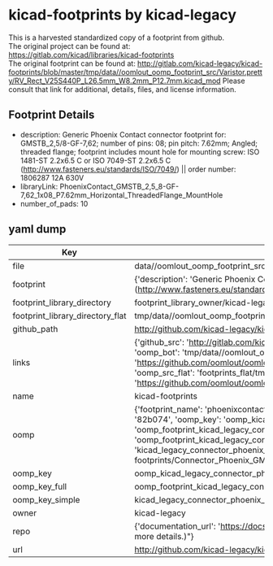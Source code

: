 # kicad-footprints by kicad-legacy  
This is a harvested standardized copy of a footprint from github.  
The original project can be found at:  
https://gitlab.com/kicad/libraries/kicad-footprints  
The original footprint can be found at:
http://gitlab.com/kicad-legacy/kicad-footprints/blob/master/tmp/data//oomlout_oomp_footprint_src/Varistor.pretty/RV_Rect_V25S440P_L26.5mm_W8.2mm_P12.7mm.kicad_mod
Please consult that link for additional, details, files, and license information.  
## Footprint Details
* description: Generic Phoenix Contact connector footprint for: GMSTB_2,5/8-GF-7,62; number of pins: 08; pin pitch: 7.62mm; Angled; threaded flange; footprint includes mount hole for mounting screw: ISO 1481-ST 2.2x6.5 C or ISO 7049-ST 2.2x6.5 C (http://www.fasteners.eu/standards/ISO/7049/) || order number: 1806287 12A 630V  
* libraryLink: PhoenixContact_GMSTB_2,5_8-GF-7,62_1x08_P7.62mm_Horizontal_ThreadedFlange_MountHole  
* number_of_pads: 10  
## yaml dump  
| Key | Value |  
| --- | --- |  
| file | data//oomlout_oomp_footprint_src/kicad-footprints/Connector_Phoenix_GMSTB.pretty/PhoenixContact_GMSTB_2,5_8-GF-7,62_1x08_P7.62mm_Horizontal_ThreadedFlange_MountHole.kicad_mod |  
| footprint | {'description': 'Generic Phoenix Contact connector footprint for: GMSTB_2,5/8-GF-7,62; number of pins: 08; pin pitch: 7.62mm; Angled; threaded flange; footprint includes mount hole for mounting screw: ISO 1481-ST 2.2x6.5 C or ISO 7049-ST 2.2x6.5 C (http://www.fasteners.eu/standards/ISO/7049/) || order number: 1806287 12A 630V', 'libraryLink': 'PhoenixContact_GMSTB_2,5_8-GF-7,62_1x08_P7.62mm_Horizontal_ThreadedFlange_MountHole', 'number_of_pads': 10} |  
| footprint_library_directory | footprint_library_owner/kicad-legacy_kicad-footprints |  
| footprint_library_directory_flat | tmp/data//oomlout_oomp_footprint_src/footprints_flat/kicad_legacy_connector_phoenix_gmstb_phoenixcontact_gmstb_2,5_8_gf_7,62_1x08_p7_62mm_horizontal_threadedflange_mounthole/working |  
| github_path | http://github.com/kicad-legacy/kicad-footprints/blob/master/tmp/data//oomlout_oomp_footprint_src/Connector_Phoenix_GMSTB.pretty/PhoenixContact_GMSTB_2,5_8-GF-7,62_1x08_P7.62mm_Horizontal_ThreadedFlange_MountHole.kicad_mod |  
| links | {'github_src': 'http://gitlab.com/kicad-legacy/kicad-footprints/blob/master/tmp/data//oomlout_oomp_footprint_src/Varistor.pretty/RV_Rect_V25S440P_L26.5mm_W8.2mm_P12.7mm.kicad_mod', 'github_src_repo': 'https://gitlab.com/kicad/libraries/kicad-footprints', 'oomp_bot': 'tmp/data//oomlout_oomp_footprint_src/footprints/kicad_legacy_connector_phoenix_gmstb_phoenixcontact_gmstb_2,5_8_gf_7,62_1x08_p7_62mm_horizontal_threadedflange_mounthole/working', 'oomp_bot_github': 'https://github.com/oomlout/oomlout_oomp_footprint_bot/tree/main/tmp/data//oomlout_oomp_footprint_src/footprints/kicad_legacy_connector_phoenix_gmstb_phoenixcontact_gmstb_2,5_8_gf_7,62_1x08_p7_62mm_horizontal_threadedflange_mounthole/working', 'oomp_src_flat': 'footprints_flat/tmp/data//oomlout_oomp_footprint_src/footprints_flat/kicad_legacy_connector_phoenix_gmstb_phoenixcontact_gmstb_2,5_8_gf_7,62_1x08_p7_62mm_horizontal_threadedflange_mounthole/working', 'oomp_src_flat_github': 'https://github.com/oomlout/oomlout_oomp_footprint_src/tree/main/tmp/data//oomlout_oomp_footprint_src/footprints_flat/kicad_legacy_connector_phoenix_gmstb_phoenixcontact_gmstb_2,5_8_gf_7,62_1x08_p7_62mm_horizontal_threadedflange_mounthole/working'} |  
| name | kicad-footprints |  
| oomp | {'footprint_name': 'phoenixcontact_gmstb_2,5_8_gf_7,62_1x08_p7_62mm_horizontal_threadedflange_mounthole', 'library_name': 'connector_phoenix_gmstb', 'md5': '82b074a2f92fb21d410fa8545a569118', 'md5_10': '82b074a2f9', 'md5_5': '82b07', 'md5_6': '82b074', 'oomp_key': 'oomp_kicad_legacy_connector_phoenix_gmstb_phoenixcontact_gmstb_2,5_8_gf_7,62_1x08_p7_62mm_horizontal_threadedflange_mounthole', 'oomp_key_extra': 'oomp_footprint_kicad_legacy_connector_phoenix_gmstb_phoenixcontact_gmstb_2,5_8_gf_7,62_1x08_p7_62mm_horizontal_threadedflange_mounthole', 'oomp_key_full': 'oomp_footprint_kicad_legacy_connector_phoenix_gmstb_phoenixcontact_gmstb_2,5_8_gf_7,62_1x08_p7_62mm_horizontal_threadedflange_mounthole_82b074', 'oomp_key_simple': 'kicad_legacy_connector_phoenix_gmstb_phoenixcontact_gmstb_2,5_8_gf_7,62_1x08_p7_62mm_horizontal_threadedflange_mounthole', 'original_filename': 'data//oomlout_oomp_footprint_src/kicad-footprints/Connector_Phoenix_GMSTB.pretty/PhoenixContact_GMSTB_2,5_8-GF-7,62_1x08_P7.62mm_Horizontal_ThreadedFlange_MountHole.kicad_mod', 'owner_name': 'kicad_legacy'} |  
| oomp_key | oomp_kicad_legacy_connector_phoenix_gmstb_phoenixcontact_gmstb_2,5_8_gf_7,62_1x08_p7_62mm_horizontal_threadedflange_mounthole |  
| oomp_key_full | oomp_footprint_kicad_legacy_connector_phoenix_gmstb_phoenixcontact_gmstb_2,5_8_gf_7,62_1x08_p7_62mm_horizontal_threadedflange_mounthole |  
| oomp_key_simple | kicad_legacy_connector_phoenix_gmstb_phoenixcontact_gmstb_2,5_8_gf_7,62_1x08_p7_62mm_horizontal_threadedflange_mounthole |  
| owner | kicad-legacy |  
| repo | {'documentation_url': 'https://docs.github.com/rest/overview/resources-in-the-rest-api#rate-limiting', 'message': "API rate limit exceeded for 84.66.142.224. (But here's the good news: Authenticated requests get a higher rate limit. Check out the documentation for more details.)"} |  
| url | http://github.com/kicad-legacy/kicad-footprints |  

